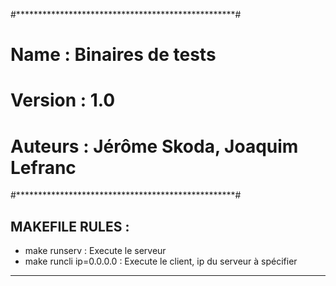 #**************************************************#
# Name : Binaires de tests
# Version : 1.0
# Auteurs : Jérôme Skoda, Joaquim Lefranc
#**************************************************#

MAKEFILE RULES :
----------------------------------------------------
 - make runserv : Execute le serveur
 - make runcli ip=0.0.0.0 : Execute le client, ip du serveur à spécifier
----------------------------------------------------